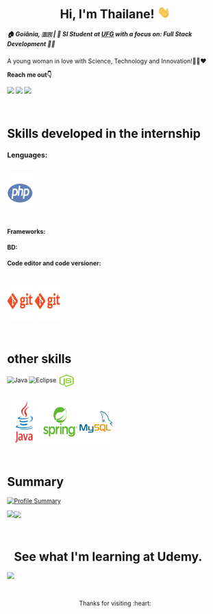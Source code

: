 <div align="center">
  <h1>
    Hi, I'm Thailane! 
    <img src="https://raw.githubusercontent.com/ABSphreak/ABSphreak/master/gifs/Hi.gif" width="30px"> 
  </h1> 
  
</div>

<p align="left">

##### :house: Goiânia, 🇧🇷 | :closed_book: SI Student at [UFG](https://ufg.br) with a focus on: Full Stack Development 🧑‍💻 
  
 A young woman in love with Science, Technology and Innovation!🧑‍💻❤️

  **Reach me out👇**
  
  
  <div> 
  <a href="https://instagram.com/thailanelopess" target="_blank"><img src="https://img.shields.io/badge/-Instagram-%23E4405F?style=for-the-badge&logo=instagram&logoColor=white" target="_blank"></a>
  <a href = "mailto:thailane111122@gmail.com"><img src="https://img.shields.io/badge/-Gmail-%23333?style=for-the-badge&logo=gmail&logoColor=white" target="_blank"></a>
  <a href="https://www.linkedin.com/in/thailane-lopes-dutra" target="_blank"><img src="https://img.shields.io/badge/-LinkedIn-%230077B5?style=for-the-badge&logo=linkedin&logoColor=white" target="_blank"></a> 
 
</div>
  
  



<br>
  <br>


# Skills developed in the internship

### Lenguages:
<div style="display: inline_block"><br>
  <img align="center" alt="Clei-Git" height="90" width="60" src="https://raw.githubusercontent.com/devicons/devicon/master/icons/php/php-plain.svg">
  </div>
 
<br>
  
  
  
#### Frameworks: 


  


#### BD:

#### Code editor and code versioner: 

<div style="display: inline_block"><br>
  <img align="center" alt="Clei-Git" height="90" width="60" src="https://raw.githubusercontent.com/devicons/devicon/master/icons/git/git-plain-wordmark.svg">
  <img align="center" alt="Clei-Git" height="90" width="60" src="https://raw.githubusercontent.com/devicons/devicon/master/icons/git/git-plain-wordmark.svg">
  </div>
  


<br>
  <br>
  
# other skills
  
  ![Java](https://camo.githubusercontent.com/e17e119d8c9bb34ac9710be65d35d52a7e04cc260476760305525204df5f34b0/68747470733a2f2f696d672e736869656c64732e696f2f62616467652f2d4a6176612d3030373339363f7374796c653d666c61742d737175617265266c6f676f3d6a617661)  ![Eclipse](https://camo.githubusercontent.com/5395fa328395998163ba3ae03e20eb6cd633c2535f4149cc6b2f5fa40113ecaf/68747470733a2f2f696d672e736869656c64732e696f2f62616467652f2d45636c697073652d3243323235353f7374796c653d666c61742d737175617265266c6f676f3d65636c69707365266c6f676f436f6c6f723d7768697465)    <img align="center" alt="Hugo-NodeJs" height="30" width="40" src="https://github.com/hugo-nascimento/hugo-nascimento/blob/master/nodejs-original.svg?raw=true">
  

  <div style="display: inline_block"><br>
  <img align="center" alt="Clei-Java" height="100" width="80" src="https://raw.githubusercontent.com/devicons/devicon/master/icons/java/java-original-wordmark.svg">  
  <img align="center" alt="cle-Spring" height="100" width="80" src="https://raw.githubusercontent.com/devicons/devicon/master/icons/spring/spring-original-wordmark.svg">     
  <img align="center" alt="Clei-MSql" height="100" width="80" src="https://raw.githubusercontent.com/devicons/devicon/master/icons/mysql/mysql-original-wordmark.svg">
  
</div>
  
  
<br>
  <br>

 # Summary

[![Profile Summary](https://img.shields.io/badge/-Profile%30Summary-222222?style=flat-square&logo=ghost&logoColor=white&link=https://profile-summary-for-github.com/user/thailanelopes)](https://profile-summary-for-github.com/user/thailanelopes)

<img align=left height='140px'  src = 'https://github-readme-stats.vercel.app/api?username=thailanelopes&theme=midnight-purple&count_private=true&show_icons=true'>
<img align=center height='140px' src='https://github-readme-stats.vercel.app/api/top-langs/?username=thailanelopes&theme=midnight-purple&hide=html&layout=compact' >

  
  <br>
  <br><br>
  
  # See what I'm learning at Udemy. 

       
<a href='https://www.udemy.com/user/thailane-lopes-dutra/'><img width=110px heigth=auto src='https://www.udemy.com/staticx/udemy/images/v6/logo-coral.svg'></a>

</p>
   
<br>
<p align="center">
 Thanks for visiting :heart:
  </p>
